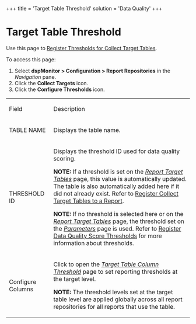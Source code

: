 +++
title = 'Target Table Threshold'
solution = 'Data Quality'
+++

# Target Table Threshold

<div class="use">

Use this page to [Register Thresholds for Collect Target
Tables](../Use_Cases/Register_Thresholds_for_Collect_Target_Tables).

</div>

To access this page:

1.  Select **dspMonitor \> Configuration \> Report Repositories** in the
    *Navigation* pane.
2.  Click the **Collect Targets** icon.
3.  Click the **Configure Thresholds** icon.

<table>
<tbody>
<tr class="odd">
<td><p>Field</p></td>
<td><p>Description</p></td>
</tr>
<tr class="even">
<td><p>TABLE NAME</p></td>
<td><p>Displays the table name.</p></td>
</tr>
<tr class="odd">
<td><p>THRESHOLD ID</p></td>
<td><p>Displays the threshold ID used for data quality scoring.</p>
<p><strong>NOTE:</strong> If a threshold is set on the <em><a href="Report_Target_Tables%20H">Report Target Tables</a></em> page, this value is automatically updated. The table is also automatically added here if it did not already exist. Refer to <a href="../Use_Cases/Register_Collect_Target_Tables_to_a_Report">Register Collect Target Tables to a Report</a>.</p>
<p><strong>NOTE:</strong> If no threshold is selected here or on the <em><a href="Report_Target_Tables%20H">Report Target Tables</a></em> page, the threshold set on the <em><a href="Parameters">Parameters</a></em> page is used. Refer to <a href="../Use_Cases/Populate_Configuration_Tables#Register_Data_Quality_Score_Thresholds">Register Data Quality Score Thresholds</a> for more information about thresholds.</p></td>
</tr>
<tr class="even">
<td><p>Configure Columns</p></td>
<td><p>Click to open the <em><a href="Target_Table_Column_Threshold">Target Table Column Threshold</a></em> page to set reporting thresholds at the target level.</p>
<p><strong>NOTE:</strong> The threshold levels set at the target table level are applied globally across all report repositories for all reports that use the table.</p></td>
</tr>
</tbody>
</table>
